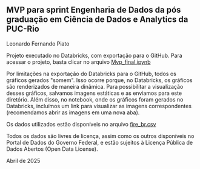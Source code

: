 ## MVP para sprint Engenharia de Dados da pós graduação em Ciência de Dados e Analytics da PUC-Rio
Leonardo Fernando Piato

Projeto executado no Databricks, com exportação para o GitHub. Para acessar o projeto, basta clicar no arquivo [Mvp_final.ipynb](https://github.com/XuxaRP/EngDados_Leonardo_Piato/blob/main/Mvp_final.ipynb)

Por limitações na exportação do Databricks para o GitHub, todos os gráficos gerados "somem". Isso ocorre porque, no Databricks, os gráficos são renderizados de maneira dinâmica. Para possibilitar a visualização desses gráficos, salvamos imagens estáticas e as enviamos para este diretório. Além disso, no notebook, onde os gráficos foram gerados no Databricks, incluímos um link para visualizar as imagens correspondentes (recomendamos abrir as imagens em uma nova aba).

Os dados utilizados estão disponíveis no arquivo [fire_br.csv](https://github.com/XuxaRP/EngDados_Leonardo_Piato/blob/main/Fire_br.csv)

Todos os dados são livres de licença, assim como os outros disponíveis no Portal de Dados do Governo Federal, e estão sujeitos à Licença Pública de Dados Abertos (Open Data License).

Abril de 2025
